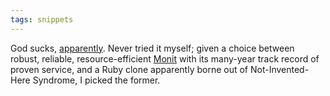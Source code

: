 ```yaml
---
tags: snippets
---
```


God sucks, [apparently](http://wuputah.com/2010/07/02/bluepill-chef-and-resque/). Never tried it myself; given a choice between robust, reliable, resource-efficient [Monit](/wiki/Monit) with its many-year track record of proven service, and a Ruby clone apparently borne out of Not-Invented-Here Syndrome, I picked the former.
